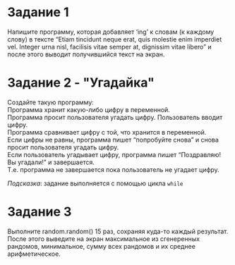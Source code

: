 # Задание 1
Напишите программу, которая добавляет ‘ing’ к словам (к каждому слову) в тексте “Etiam tincidunt neque erat, quis molestie enim imperdiet vel. Integer urna nisl, facilisis vitae semper at, dignissim vitae libero”  и после этого выводит получившийся текст на экран.

# Задание 2 - "Угадайка"
Создайте такую программу:  
Программа хранит какую-либо цифру в переменной.  
Программа просит пользователя угадать цифру. Пользователь вводит цифру.  
Программа сравнивает цифру с той, что хранится в переменной.  
Если цифры не равны, программа пишет “попробуйте снова” и снова просит пользователя угадать цифру.  
Если пользователь угадывает цифру, программа пишет “Поздравляю! Вы угадали!” и завершается.  
Т.е. программа не завершается пока пользователь не угадает цифру.  
  
_Подсказка_: задание выполняется с помощью цикла `while`  

# Задание 3  
Выполните random.random() 15 раз, сохраняя куда-то каждый результат.  
После этого выведите на экран максимальное из сгенеренных рандомов, минимальное, сумму всех рандомов и их среднее арифметическое.